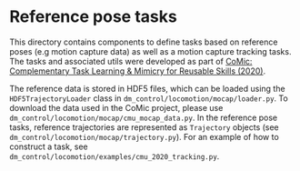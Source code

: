 # Reference pose tasks

This directory contains components to define tasks based on reference poses (e.g
motion capture data) as well as a motion capture tracking tasks. The tasks and
associated utils were developed as part of
[CoMic: Complementary Task Learning & Mimicry for Reusable Skills (2020)][hasenclever2020].

The reference data is stored in HDF5 files, which can be loaded using the
`HDF5TrajectoryLoader` class in `dm_control/locomotion/mocap/loader.py`. To
download the data used in the CoMic project, please use
`dm_control/locomotion/mocap/cmu_mocap_data.py`. In the reference pose tasks,
reference trajectories are represented as `Trajectory` objects (see
`dm_control/locomotion/mocap/trajectory.py`). For an example of how to construct
a task, see `dm_control/locomotion/examples/cmu_2020_tracking.py`.

[hasenclever2020]: https://proceedings.icml.cc/static/paper_files/icml/2020/5013-Paper.pdf
